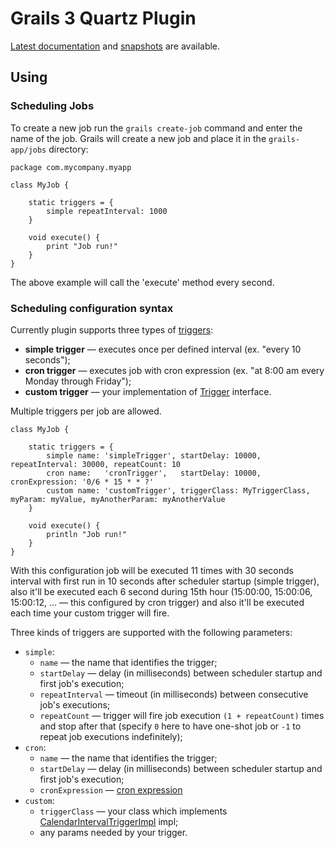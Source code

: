 # Grails 3 Quartz Plugin 

[Latest documentation](http://grails3-plugins.github.io/quartz/latest/) and [snapshots](http://grails3-plugins.github.io/quartz/snapshot/) are available.

## Using
### Scheduling Jobs
To create a new job run the `grails create-job` command and enter the name of the job. Grails will create a new job and place it in the `grails-app/jobs` directory:

    package com.mycompany.myapp

    class MyJob {

        static triggers = {
            simple repeatInterval: 1000
        }

        void execute() {
            print "Job run!"
        }
    }

The above example will call the 'execute' method every second.

### Scheduling configuration syntax
Currently plugin supports three types of [triggers](http://quartz-scheduler.org/documentation/quartz-2.x/tutorials/tutorial-lesson-02):
* **simple trigger** — executes once per defined interval (ex. "every 10 seconds");
* **cron trigger** — executes job with cron expression (ex. "at 8:00 am every Monday through Friday");
* **custom trigger** — your implementation of [Trigger](http://www.quartz-scheduler.org/api/2.2.0/org/quartz/Trigger.html) interface.

Multiple triggers per job are allowed.

    class MyJob {

        static triggers = {
            simple name: 'simpleTrigger', startDelay: 10000, repeatInterval: 30000, repeatCount: 10
            cron name:   'cronTrigger',   startDelay: 10000, cronExpression: '0/6 * 15 * * ?'
            custom name: 'customTrigger', triggerClass: MyTriggerClass, myParam: myValue, myAnotherParam: myAnotherValue
        }

        void execute() {
            println "Job run!"
        }
    }

With this configuration job will be executed 11 times with 30 seconds interval with first run in 10 seconds after
scheduler startup (simple trigger), also it'll be executed each 6 second during 15th hour
(15:00:00, 15:00:06, 15:00:12, ... — this configured by cron trigger) and also it'll be executed each time your custom
trigger will fire.

Three kinds of triggers are supported with the following parameters:
* `simple`:
  * `name` — the name that identifies the trigger;
  * `startDelay` — delay (in milliseconds) between scheduler startup and first job's execution;
  * `repeatInterval` — timeout (in milliseconds) between consecutive job's executions;
  * `repeatCount` — trigger will fire job execution `(1 + repeatCount)` times and stop after that (specify `0`  here to have one-shot job or `-1` to repeat job executions indefinitely);
* `cron`:
  * `name` — the name that identifies the trigger;
  * `startDelay` — delay (in milliseconds) between scheduler startup and first job's execution;
  * `cronExpression` — [cron expression](http://www.quartz-scheduler.org/api/2.2.0/org/quartz/CronExpression.html)
* `custom`:
  * `triggerClass`  — your class which implements [CalendarIntervalTriggerImpl](http://www.quartz-scheduler.org/api/2.2.0/org/quartz/impl/triggers/CalendarIntervalTriggerImpl.html) impl;
  * any params needed by your trigger.
